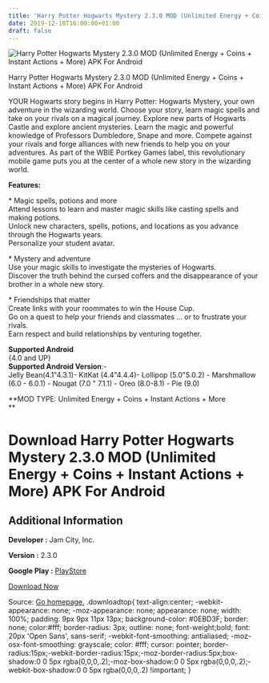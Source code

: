 ```yaml
---
title: 'Harry Potter Hogwarts Mystery 2.3.0 MOD (Unlimited Energy + Coins + Instant Actions + More) APK For Android'
date: 2019-12-18T16:00:00+01:00
draft: false
---
```


![Harry Potter Hogwarts Mystery 2.3.0 MOD (Unlimited Energy + Coins + Instant Actions + More) APK For Android](https://i1.wp.com/apkhome.net/wp-content/uploads/2019/12/Harry-Potter-Hogwarts-Mystery-2.3.0-MOD-Unlimited-Energy-Coins-Instant-Actions-More.png "Harry Potter Hogwarts Mystery 2.3.0 MOD (Unlimited Energy + Coins + Instant Actions + More) APK For Android")

  

Harry Potter Hogwarts Mystery 2.3.0 MOD (Unlimited Energy + Coins + Instant Actions + More) APK For Android

YOUR Hogwarts story begins in Harry Potter: Hogwarts Mystery, your own adventure in the wizarding world. Choose your story, learn magic spells and take on your rivals on a magical journey. Explore new parts of Hogwarts Castle and explore ancient mysteries. Learn the magic and powerful knowledge of Professors Dumbledore, Snape and more. Compete against your rivals and forge alliances with new friends to help you on your adventures. As part of the WBIE Portkey Games label, this revolutionary mobile game puts you at the center of a whole new story in the wizarding world.

**Features:**

\* Magic spells, potions and more  
Attend lessons to learn and master magic skills like casting spells and making potions.  
Unlock new characters, spells, potions, and locations as you advance through the Hogwarts years.  
Personalize your student avatar.

\* Mystery and adventure  
Use your magic skills to investigate the mysteries of Hogwarts.  
Discover the truth behind the cursed coffers and the disappearance of your brother in a whole new story.

\* Friendships that matter  
Create links with your roommates to win the House Cup.  
Go on a quest to help your friends and classmates ... or to frustrate your rivals.  
Earn respect and build relationships by venturing together.

**Supported Android**  
{4.0 and UP}  
**Supported Android Version**:-  
Jelly Bean(4.1"4.3.1)- KitKat (4.4"4.4.4)- Lollipop (5.0"5.0.2) - Marshmallow (6.0 - 6.0.1) - Nougat (7.0 " 7.1.1) - Oreo (8.0-8.1) - Pie (9.0)

**MOD TYPE: Unlimited Energy + Coins + Instant Actions + More  
**

Download Harry Potter Hogwarts Mystery 2.3.0 MOD (Unlimited Energy + Coins + Instant Actions + More) APK For Android
====================================================================================================================

Additional Information
----------------------

**Developer :** Jam City, Inc.

**Version :** 2.3.0

**Google Play :** [PlayStore](https://play.google.com/store/apps/details?id=com.tinyco.potter)

  

[Download Now](https://store4app.co/post/harry-potter-hogwarts-mystery-2-3-0-mod-unlimited-energy-coins-instant-actions-more-apk-for-android_1576680529)

  
Source: [Go homepage.](https://store4app.co/post/harry-potter-hogwarts-mystery-2-3-0-mod-unlimited-energy-coins-instant-actions-more-apk-for-android_1576680529) .downloadtop{ text-align:center; -webkit-appearance: none; -moz-appearance: none; appearance: none; width: 100%; padding: 9px 9px 11px 13px; background-color: #0EBD3F; border: none; color:#fff; border-radius: 3px; outline: none; font-weight;bold; font: 20px 'Open Sans', sans-serif; -webkit-font-smoothing: antialiased; -moz-osx-font-smoothing: grayscale; color: #fff; cursor: pointer; border-radius:15px;-webkit-border-radius:15px;-moz-border-radius:5px;box-shadow:0 0 5px rgba(0,0,0,.2);-moz-box-shadow:0 0 5px rgba(0,0,0,.2);-webkit-box-shadow:0 0 5px rgba(0,0,0,.2) !important; }